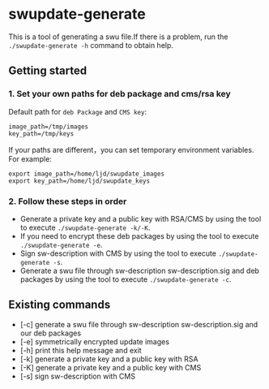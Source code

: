 # swupdate-generate

This is a tool of generating a swu file.If there is a problem, run the `./swupdate-generate -h` command to obtain help.  

## Getting started

### 1. Set your own paths for deb package and cms/rsa key
Default path for `deb Package` and `CMS key`:
```
image_path=/tmp/images
key_path=/tmp/keys
```
If your paths are different，you can set temporary environment variables. For example:
```
export image_path=/home/ljd/swupdate_images
export key_path=/home/ljd/swupdate_keys
```
### 2. Follow these steps in order
- Generate a private key and a public key with RSA/CMS by using the tool to execute `./swupdate-generate -k/-K`.
- If you need to encrypt these deb packages by using the tool to execute `./swupdate-generate -e`.
- Sign sw-description with CMS by using the tool to execute `./swupdate-generate -s`.
- Generate a swu file through sw-description sw-description.sig and deb packages by using the tool to execute `./swupdate-generate -c`.

## Existing commands

- [-c] generate a swu file through sw-description sw-description.sig and our deb packages
- [-e] symmetrically encrypted update images
- [-h] print this help message and exit
- [-k] generate a private key and a public key with RSA
- [-K] generate a private key and a public key with CMS
- [-s] sign sw-description with CMS
